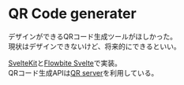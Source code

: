 # QR Code generater
デザインができるQRコード生成ツールがほしかった。  
現状はデザインできないけど、将来的にできるといい。

[SvelteKit](https://kit.svelte.dev)と[Flowbite Svelte](https://flowbite-svelte.com)で実装。  
QRコード生成APIは[QR server](https://github.com/windchime-yk/qr-server)を利用している。
